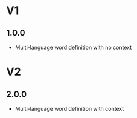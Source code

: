 # V1

## 1.0.0

- Multi-language word definition with no context





# V2

## 2.0.0

- Multi-language word definition with context


